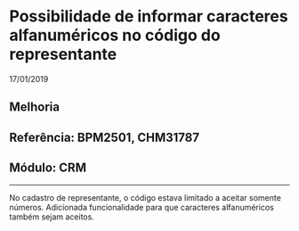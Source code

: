 # Possibilidade de informar caracteres alfanuméricos no código do representante
17/01/2019
## Melhoria
## Referência: BPM2501, CHM31787
## Módulo: CRM
***

No cadastro de representante, o código estava limitado a aceitar somente números. Adicionada funcionalidade para que caracteres alfanuméricos também sejam aceitos.